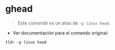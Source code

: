 # ghead

> Este comando es un alias de `-p linux head`.

- Ver documentación para el comando original:

`tldr -p linux head`
